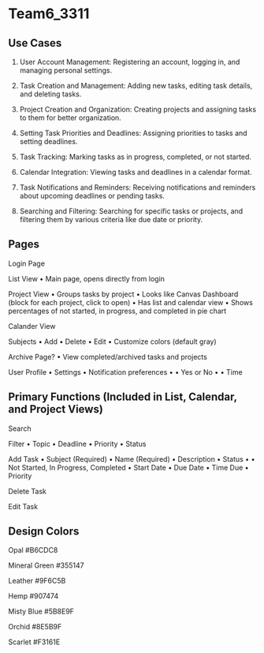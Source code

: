 # Team6_3311

Use Cases
----------
1. User Account Management: Registering an account, logging in, and managing personal settings.

2. Task Creation and Management: Adding new tasks, editing task details, and deleting tasks.

3. Project Creation and Organization: Creating projects and assigning tasks to them for better organization.

4. Setting Task Priorities and Deadlines: Assigning priorities to tasks and setting deadlines.

5. Task Tracking: Marking tasks as in progress, completed, or not started.

6. Calendar Integration: Viewing tasks and deadlines in a calendar format.

7. Task Notifications and Reminders: Receiving notifications and reminders about upcoming deadlines or pending tasks.

8. Searching and Filtering: Searching for specific tasks or projects, and filtering them by various criteria like due date or priority.

Pages
----------
Login Page

List View
    • Main page, opens directly from login

Project View
    • Groups tasks by project
    • Looks like Canvas Dashboard (block for each project, click to open)
    • Has list and calendar view
    • Shows percentages of not started, in progress, and completed in pie chart

Calander View

Subjects
    • Add
    • Delete
    • Edit
    • Customize colors (default gray)

Archive Page?
    • View completed/archived tasks and projects

User Profile
    • Settings
    • Notification preferences
        • • Yes or No
        • • Time

Primary Functions
(Included in List, Calendar, and Project Views)
----------
Search

Filter
    • Topic
    • Deadline
    • Priority
    • Status

Add Task
    • Subject (Required)
    • Name (Required)
    • Description
    • Status 
        • • Not Started, In Progress, Completed
    • Start Date
    • Due Date
    • Time Due
    • Priority

Delete Task

Edit Task


Design Colors
----------
Opal #B6CDC8

Mineral Green #355147

Leather #9F6C5B

Hemp #907474

Misty Blue #5B8E9F

Orchid #8E5B9F

Scarlet #F3161E
